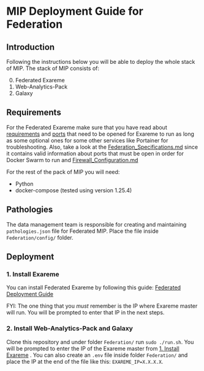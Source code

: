 # MIP Deployment Guide for Federation

## Introduction
Following the instructions below you will be able to deploy the whole stack of MIP.
The stack of MIP consists of:

0. Federated Exareme
1. Web-Analytics-Pack
2. Galaxy

## Requirements

For the Federated Exareme make sure that you have read about <a href="https://github.com/madgik/exareme/tree/master/Federated-Deployment#requirements">requirements</a> and <a href="https://github.com/madgik/exareme/tree/master/Federated-Deployment#ports">ports</a> that need to be opened for Exareme to run as long as some optional ones for some other services like Portainer for troubleshooting.
Also, take a look at the <a href="https://github.com/madgik/exareme/blob/master/Federated-Deployment/Documentation/Federation_Specifications.md">Federation_Specifications.md</a> since it contains valid information about ports that must be open in order for Docker Swarm to run
and <a href="https://github.com/madgik/exareme/blob/master/Federated-Deployment/Documentation/Firewall_Configuration.md">Firewall_Configuration.md</a>

For the rest of the pack of MIP you will need:
- Python
- docker-compose (tested using version 1.25.4)

## Pathologies
The data management team is responsible for creating and maintaining ```pathologies.json``` file for Federated MIP. Place the file inside ```Federation/config/``` folder.

## Deployment

### 1. Install Exareme

You can install Federated Exareme by following this guide:
[Federated Deployment Guide](https://github.com/madgik/exareme/tree/master/Federated-Deployment)

FYI: The one thing that you *must* remember is the IP where Exareme master will run. You will be prompted to enter that IP in the next steps.

### 2. Install Web-Analytics-Pack and Galaxy

Clone this repository and under folder ```Federation/``` run ```sudo ./run.sh```. You will be prompted to enter the IP of the Exareme master from <a href="#1-install-exareme">1. Install Exareme</a> . You can also create an ```.env``` file inside folder ```Federation/``` and place
the IP at the end of the file like this: ```EXAREME_IP=X.X.X.X```.

